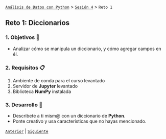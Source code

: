 [`Análisis de Datos con Python`](../../README.md) > [`Sesión 4`](../README.md) > `Reto 1`

## Reto 1: Diccionarios

### 1. Objetivos :dart:

- Analizar cómo se manipula un diccionario, y cómo agregar campos en él.

### 2. Requisitos :clipboard:

1. Ambiente de conda para el curso levantado
1. Servidor de __Jupyter__ levantado
1. Biblioteca __NumPy__ instalada

### 3. Desarrollo :rocket:

- Describete a ti mism@ con un diccionario de __Python__.
- Ponte creativo y usa características que no hayas mencionado.

[`Anterior`](../ejemplo01/README.md) | [`Siguiente`](../README.md#insarreglos-matrices-y-cubosins)
